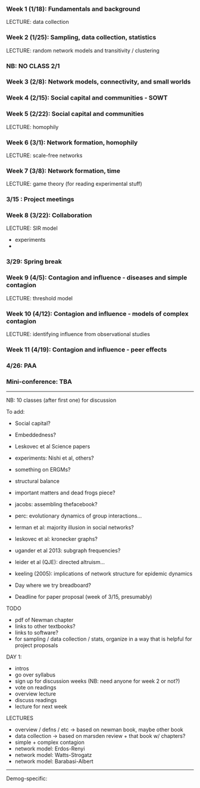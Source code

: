 

### Week 1 (1/18): Fundamentals and background
LECTURE: data collection

### Week 2 (1/25): Sampling, data collection, statistics
LECTURE: random network models and transitivity / clustering

### NB: NO CLASS 2/1

### Week 3 (2/8): Network models, connectivity, and small worlds


### Week 4 (2/15): Social capital and communities - SOWT


### Week 5 (2/22): Social capital and communities
LECTURE: homophily

### Week 6 (3/1): Network formation, homophily
LECTURE: scale-free networks

### Week 7 (3/8): Network formation, time 
LECTURE: game theory (for reading experimental stuff)

### 3/15 : Project meetings

### Week 8 (3/22): Collaboration
LECTURE: SIR model

- experiments
- 

### 3/29: Spring break

### Week 9 (4/5): Contagion and influence - diseases and simple contagion
LECTURE: threshold model

### Week 10 (4/12): Contagion and influence - models of complex contagion
LECTURE: identifying influence from observational studies

### Week 11 (4/19): Contagion and influence - peer effects

### 4/26: PAA

### Mini-conference: TBA

----------------------------------------
NB: 10 classes (after first one) for discussion

To add:

- Social capital? 
- Embeddedness?
- Leskovec et al Science papers
- experiments: Nishi et al, others?
- something on ERGMs?
- structural balance

- important matters and dead frogs piece?
- jacobs: assembling thefacebook?
- perc: evolutionary dynamics of group interactions...
- lerman et al: majority illusion in social networks?
- leskovec et al: kronecker graphs?
- ugander et al 2013: subgraph frequencies?
- leider et al (QJE): directed altruism...
- keeling (2005): implications of network structure for epidemic dynamics

- Day where we try breadboard?

- Deadline for paper proposal (week of 3/15, presumably)

TODO
- pdf of Newman chapter
- links to other textbooks?
- links to software?
- for sampling / data collection / stats,
  organize in a way that is helpful for project proposals

DAY 1:
* intros
* go over syllabus
* sign up for discussion weeks
  (NB: need anyone for week 2 or not?)
* vote on readings
* overview lecture
* discuss readings
* lecture for next week

LECTURES
- overview / defns / etc
  -> based on newman book, maybe other book
- data collection
  -> based on marsden review + that book w/ chapters?
- simple + complex contagion
- network model: Erdos-Renyi
- network model: Watts-Strogatz
- network model: Barabasi-Albert




----------------------------------------
Demog-specific:





